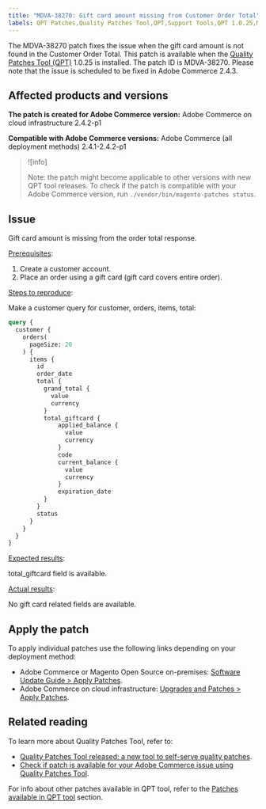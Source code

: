 ```yaml
---
title: "MDVA-38270: Gift card amount missing from Customer Order Total"
labels: QPT Patches,Quality Patches Tool,QPT,Support Tools,QPT 1.0.25,Magento Commerce Cloud,Magento Commerce,2.4.1,2.4.1-p1,2.4.2,2.4.2-p1,Adobe Commerce,on-premises,cloud infrastructure
---
```


The MDVA-38270 patch fixes the issue when the gift card amount is not found in the Customer Order Total. This patch is available when the [Quality Patches Tool (QPT)](https://devdocs.magento.com/guides/v2.4/comp-mgr/patching.html#mqp) 1.0.25 is installed. The patch ID is MDVA-38270. Please note that the issue is scheduled to be fixed in Adobe Commerce 2.4.3.

## Affected products and versions

**The patch is created for Adobe Commerce version:**
Adobe Commerce on cloud infrastructure 2.4.2-p1

**Compatible with Adobe Commerce versions:**
Adobe Commerce (all deployment methods) 2.4.1-2.4.2-p1

>![info]
>
>Note: the patch might become applicable to other versions with new QPT tool releases. To check if the patch is compatible with your Adobe Commerce version, run `./vendor/bin/magento-patches status`.

## Issue
Gift card amount is missing from the order total response.

<ins>Prerequisites</ins>:

1. Create a customer account.
1. Place an order using a gift card (gift card covers entire order).

<ins>Steps to reproduce</ins>:  

Make a customer query for customer, orders, items, total:
```GraphQL
query {
  customer {
    orders(
      pageSize: 20
    ) {
      items {
        id
        order_date
        total {
          grand_total {
            value
            currency
          }
          total_giftcard {
              applied_balance {
                value
                currency
              }
              code
              current_balance {
                value
                currency
              }
              expiration_date
          }
        }
        status
      }
    }
  }
}
```

<ins>Expected results</ins>:

total_giftcard field is available.

<ins>Actual results</ins>:

No gift card related fields are available.

## Apply the patch

To apply individual patches use the following links depending on your deployment method:

* Adobe Commerce or Magento Open Source on-premises: [Software Update Guide > Apply Patches](https://devdocs.magento.com/guides/v2.4/comp-mgr/patching/mqp.html).
* Adobe Commerce on cloud infrastructure: [Upgrades and Patches > Apply Patches](https://devdocs.magento.com/cloud/project/project-patch.html).

## Related reading

To learn more about Quality Patches Tool, refer to:

* [Quality Patches Tool released: a new tool to self-serve quality patches](https://support.magento.com/hc/en-us/articles/360047139492).
* [Check if patch is available for your Adobe Commerce issue using Quality Patches Tool](https://support.magento.com/hc/en-us/articles/360047125252).

For info about other patches available in QPT tool, refer to the [Patches available in QPT tool](https://support.magento.com/hc/en-us/sections/360010506631-Patches-available-in-QPT-tool-) section.
